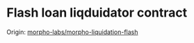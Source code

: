 # Flash loan liqduidator contract

Origin: [morpho-labs/morpho-liquidation-flash](https://github.com/morpho-labs/morpho-liquidation-flash/tree/175823cdaa74894085fc7c1e7ac57b7084f284ed)
